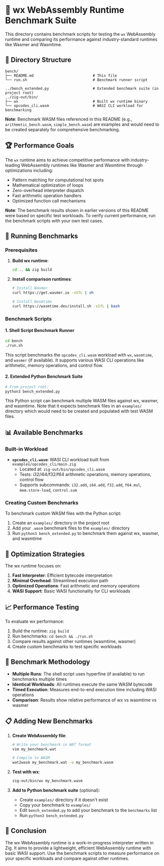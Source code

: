 # 🚀 wx WebAssembly Runtime Benchmark Suite

This directory contains benchmark scripts for testing the `wx` WebAssembly runtime and comparing its performance against industry-standard runtimes like Wasmer and Wasmtime.

## 📁 Directory Structure

```
bench/
├── README.md                           # This file
└── run.sh                              # Benchmark runner script

../bench_extended.py                    # Extended benchmark suite (in project root)
../zig-out/bin/
├── wx                                  # Built wx runtime binary
└── opcodes_cli.wasm                    # WASI CLI workload for benchmarking
```

**Note**: Benchmark WASM files referenced in this README (e.g., `arithmetic_bench.wasm`, `simple_bench.wasm`) are examples and would need to be created separately for comprehensive benchmarking.

## 🏆 Performance Goals

The `wx` runtime aims to achieve competitive performance with industry-leading WebAssembly runtimes like Wasmer and Wasmtime through optimizations including:

- Pattern matching for computational hot spots
- Mathematical optimization of loops
- Zero-overhead interpreter dispatch
- Fast arithmetic operation handlers
- Optimized function call mechanisms

**Note**: The benchmark results shown in earlier versions of this README were based on specific test workloads. To verify current performance, run the benchmark scripts with your own test cases.

## 🚀 Running Benchmarks

### Prerequisites

1. **Build wx runtime**:
   ```bash
   cd .. && zig build
   ```

2. **Install comparison runtimes**:
   ```bash
   # Install Wasmer
   curl https://get.wasmer.io -sSfL | sh
   
   # Install Wasmtime  
   curl https://wasmtime.dev/install.sh -sSfL | bash
   ```

### Benchmark Scripts

#### 1. Shell Script Benchmark Runner
```bash
cd bench
./run.sh
```

This script benchmarks the `opcodes_cli.wasm` workload with `wx`, `wasmtime`, and `wasmer` (if available). It supports various WASI CLI operations like arithmetic, memory operations, and control flow.

#### 2. Extended Python Benchmark Suite
```bash
# From project root:
python3 bench_extended.py
```

This Python script can benchmark multiple WASM files against wx, wasmer, and wasmtime. Note that it expects benchmark files in an `examples/` directory which would need to be created and populated with test WASM files.

## 📊 Available Benchmarks

### Built-in Workload

- **`opcodes_cli.wasm`**: WASI CLI workload built from `examples/opcodes_cli/main.zig`
  - Located at: `zig-out/bin/opcodes_cli.wasm`
  - Tests: i32/i64/f32/f64 arithmetic operations, memory operations, control flow
  - Supports subcommands: `i32.add`, `i64.add`, `f32.add`, `f64.mul`, `mem.store-load`, `control.sum`

### Creating Custom Benchmarks

To benchmark custom WASM files with the Python script:

1. Create an `examples/` directory in the project root
2. Add your `.wasm` benchmark files to the `examples/` directory
3. Run `python3 bench_extended.py` to benchmark them against wx, wasmer, and wasmtime

## 🔧 Optimization Strategies

The wx runtime focuses on:

1. **Fast Interpreter**: Efficient bytecode interpretation
2. **Minimal Overhead**: Streamlined execution path
3. **Optimized Operations**: Fast arithmetic and memory operations
4. **WASI Support**: Basic WASI functionality for CLI workloads

## 📈 Performance Testing

To evaluate wx performance:

1. Build the runtime: `zig build`
2. Run benchmarks: `cd bench && ./run.sh`
3. Compare results against other runtimes (wasmtime, wasmer)
4. Create custom benchmarks to test specific workloads

## 🎯 Benchmark Methodology

- **Multiple Runs**: The shell script uses hyperfine (if available) to run benchmarks multiple times
- **Identical Workloads**: All runtimes execute the same WASM bytecode
- **Timed Execution**: Measures end-to-end execution time including WASI operations
- **Comparison**: Results show relative performance of wx vs wasmtime vs wasmer

## 📋 Adding New Benchmarks

1. **Create WebAssembly file**:
   ```bash
   # Write your benchmark in WAT format
   vim my_benchmark.wat
   
   # Compile to WASM
   wat2wasm my_benchmark.wat -o my_benchmark.wasm
   ```

2. **Test with wx**:
   ```bash
   zig-out/bin/wx my_benchmark.wasm
   ```

3. **Add to Python benchmark suite** (optional):
   - Create `examples/` directory if it doesn't exist
   - Copy your benchmark to `examples/`
   - Edit `bench_extended.py` to add your benchmark to the `benchmarks` list
   - Run `python3 bench_extended.py`

## 🏁 Conclusion

The wx WebAssembly runtime is a work-in-progress interpreter written in Zig. It aims to provide a lightweight, efficient WebAssembly runtime with basic WASI support. Use the benchmark scripts to measure performance on your specific workloads and compare against other runtimes.